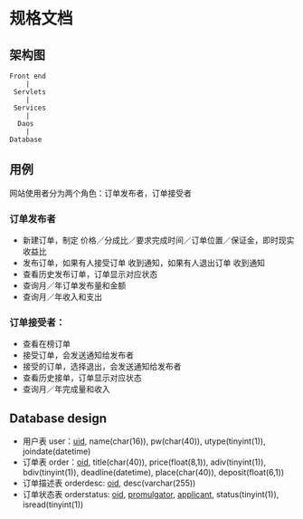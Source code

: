 # 规格文档

## 架构图
    Front end
        |
     Servlets
        |
     Services
        |
      Daos
        |
	Database

## 用例
网站使用者分为两个角色：订单发布者，订单接受者

### 订单发布者
* 新建订单，制定 价格／分成比／要求完成时间／订单位置／保证金，即时现实收益比
* 发布订单，如果有人接受订单 收到通知，如果有人退出订单 收到通知
* 查看历史发布订单，订单显示对应状态
* 查询月／年订单发布量和金额
* 查询月／年收入和支出

### 订单接受者：
* 查看在榜订单
* 接受订单，会发送通知给发布者
* 接受的订单，选择退出，会发送通知给发布者
* 查看历史接单，订单显示对应状态
* 查询月／年完成量和收入

## Database design
* 用户表 user：<u>uid</u>, name(char(16)), pw(char(40)), utype(tinyint(1)), joindate(datetime)
* 订单表 order：<u>oid</u>, title(char(40)), price(float(8,1)), adiv(tinyint(1)), bdiv(tinyint(1)), deadline(datetime), place(char(40)), deposit(float(6,1))
* 订单描述表 orderdesc: <u>oid</u>, desc(varchar(255))
* 订单状态表 orderstatus: <u>oid</u>, <u>promulgator</u>, <u>applicant</u>, status(tinyint(1)), isread(tinyint(1))

